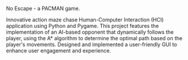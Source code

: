 No Escape - a PACMAN game.

Innovative action maze chase Human-Computer Interaction (HCI) application using Python and Pygame. This project features the implementation of an AI-based opponent that dynamically follows the player, using the A* algorithm to
determine the optimal path based on the player's movements. Designed and implemented a user-friendly GUI to enhance user engagement and experience.

